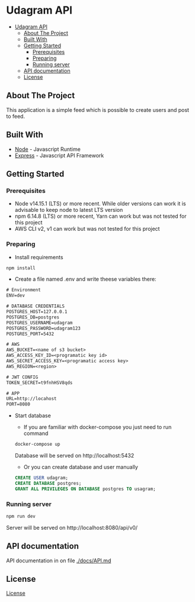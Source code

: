 # Udagram API

- [Udagram API](#udagram-api)
  - [About The Project](#about-the-project)
  - [Built With](#built-with)
  - [Getting Started](#getting-started)
    - [Prerequisites](#prerequisites)
    - [Preparing](#preparing)
    - [Running server](#running-server)
  - [API documentation](#api-documentation)
  - [License](#license)

## About The Project

This application is a simple feed which is possible to create users and post to feed.

## Built With

- [Node](https://nodejs.org) - Javascript Runtime
- [Express](https://expressjs.com/) - Javascript API Framework

## Getting Started

### Prerequisites

- Node v14.15.1 (LTS) or more recent. While older versions can work it is advisable to keep node to latest LTS version
- npm 6.14.8 (LTS) or more recent, Yarn can work but was not tested for this project
- AWS CLI v2, v1 can work but was not tested for this project

### Preparing

- Install requirements
```bash
npm install
```
- Create a file named .env and write theese variables there:
```txt
# Environment
ENV=dev

# DATABASE CREDENTIALS
POSTGRES_HOST=127.0.0.1
POSTGRES_DB=postgres
POSTGRES_USERNAME=udagram
POSTGRES_PASSWORD=udagram123
POSTGRES_PORT=5432

# AWS
AWS_BUCKET=<name of s3 bucket>
AWS_ACCESS_KEY_ID=<programatic key id>
AWS_SECRET_ACCESS_KEY=<programatic access key>
AWS_REGION=<region>

# JWT CONFIG
TOKEN_SECRET=t9fnhHSV8qds

# APP
URL=http://locahost
PORT=8080
```

- Start database
  - If you are familiar with docker-compose you just need to run command
  ```bash
  docker-compose up
  ```
  Database will be served on http://localhost:5432

  - Or you can create database and user manually
  ```sql
  CREATE USER udagram;
  CREATE DATABASE postgres;
  GRANT ALL PRIVILEGES ON DATABASE postgres TO usagram;
  ```

### Running server

```bash
npm run dev
```
Server will be served on http://localhost:8080/api/v0/

## API documentation

API documentation in on file [./docs/API.md](./docs/API.md)

## License

[License](../LICENSE.txt)
